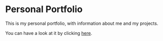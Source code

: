 # Personal Portfolio
This is my personal portfolio, with information about me and my projects.

You can have a look at it by clicking <a href=http://rtugores.github.io/Portfolio target="_blank"/>here</a>.
